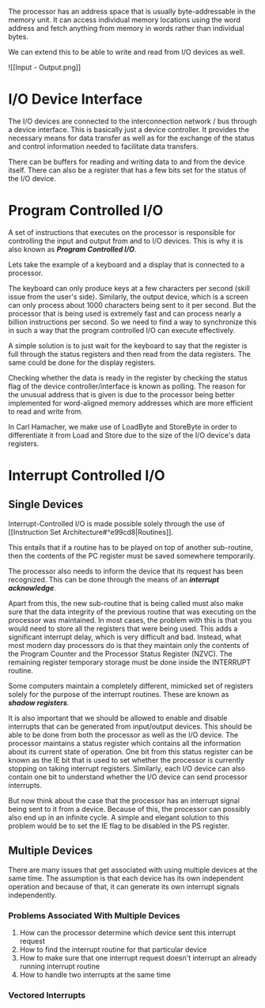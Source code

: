 The processor has an address space that is usually byte-addressable in the memory unit. It can access individual memory locations using the word address and fetch anything from memory in words rather than individual bytes.

We can extend this to be able to write and read from I/O devices as well.

![[Input - Output.png]]

# I/O Device Interface

The I/O devices are connected to the interconnection network / bus through a device interface. This is basically just a device controller. It provides the necessary means for data transfer as well as for the exchange of the status and control information needed to facilitate data transfers. 

There can be buffers for reading and writing data to and from the device itself. There can also be a register that has a few bits set for the status of the I/O device. 

# Program Controlled I/O

A set of instructions that executes on the processor is responsible for controlling the input and output from and to I/O devices. This is why it is also known as ***Program Controlled I/O***.

Lets take the example of a keyboard and a display that is connected to a processor.

The keyboard can only produce keys at a few characters per second (skill issue from the user's side). Similarly, the output device, which is a screen can only process about 1000 characters being sent to it per second. But the processor that is being used is extremely fast and can process nearly a billion instructions per second. So we need to find a way to synchronize this in such a way that the program controlled I/O can execute effectively.

A simple solution is to just wait for the keyboard to say that the register is full through the status registers and then read from the data registers. The same could be done for the display registers.

Checking whether the data is ready in the register by checking the status flag of the device controller/interface is known as polling. The reason for the unusual address that is given is due to the processor being better implemented for word-aligned memory addresses which are more efficient to read and write from.

In Carl Hamacher, we make use of LoadByte and StoreByte in order to differentiate it from Load and Store due to the size of the I/O device's data registers.

# Interrupt Controlled I/O

## Single Devices

Interrupt-Controlled I/O is made possible solely through the use of [[Instruction Set Architecture#^e99cd8|Routines]].

This entails that if a routine has to be played on top of another sub-routine, then the contents of the PC register must be saved somewhere temporarily.

The processor also needs to inform the device that its request has been recognized. This can be done through the means of an ***interrupt acknowledge***.

Apart from this, the new sub-routine that is being called must also make sure that the data integrity of the previous routine that was executing on the processor was maintained. In most cases, the problem with this is that you would need to store all the registers that were being used. This adds a significant interrupt delay, which is very difficult and bad. Instead, what most modern day processors do is that they maintain only the contents of the Program Counter and the Processor Status Register (NZVC). The remaining register temporary storage must be done inside the INTERRUPT routine.

Some computers maintain a completely different, mimicked set of registers solely for the purpose of the interrupt routines. These are known as ***shadow registers***.

It is also important that we should be allowed to enable and disable interrupts that can be generated from input/output devices. This should be able to be done from both the processor as well as the I/O device. The processor maintains a status register which contains all the information about its current state of operation. One bit from this status register can be known as the IE bit that is used to set whether the processor is currently stopping on taking interrupt registers. Similarly, each I/O device can also contain one bit to understand whether the I/O device can send processor interrupts.

But now think about the case that the processor has an interrupt signal being sent to it from a device. Because of this, the processor can possibly also end up in an infinite cycle. A simple and elegant solution to this problem would be to set the IE flag to be disabled in the PS register.

## Multiple Devices

There are many issues that get associated with using multiple devices at the same time. The assumption is that each device has its own independent operation and because of that, it can generate its own interrupt signals independently.

### Problems Associated With Multiple Devices

1. How can the processor determine which device sent this interrupt request
2. How to find the interrupt routine for that particular device
3. How to make sure that one interrupt request doesn't interrupt an already running interrupt routine
4. How to handle two interrupts at the same time

### Vectored Interrupts

